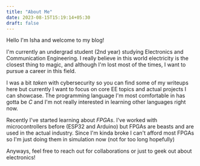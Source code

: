 ```yaml
---
title: "About Me"
date: 2023-08-15T15:19:14+05:30
draft: false
---
```


Hello I'm Isha and welcome to my blog!

I'm currently an undergrad student (2nd year) studying Electronics and Communication Engineering. 
I really believe in this world electricity is the closest thing to magic, and although I'm lost most of the times, I want to pursue a career in this field.

I was a bit _taken_ with cybersecurity so you can find some of my writeups here but currently I want to focus on core EE topics and actual projects I can showcase. The programming language I'm most comfortable in has gotta be *C* and I'm not really interested in learning other languages right now.

Recently I've started learning about *FPGAs*. I've worked with microcontrollers before (ESP32 and Arduino) but FPGAs are beasts and are used in the actual industry. Since I'm kinda broke I can't afford most FPGAs so I'm just doing them in simulation now (not for too long hopefully)

Anyways, feel free to reach out for collaborations or just to geek out about electronics!